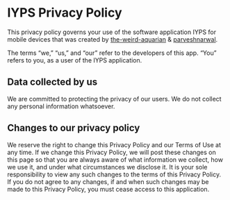 # IYPS Privacy Policy

This privacy policy governs your use of the software application IYPS for mobile devices that was created by [the-weird-aquarian](https://github.com/the-weird-aquarian) & [parveshnarwal](https://github.com/parveshnarwal).

The terms “we,” “us,” and “our” refer to the developers of this app. “You” refers to you, as a user of the IYPS application.



## Data collected by us
We are committed to protecting the privacy of our users. We do not collect any personal information whatsoever.



## Changes to our privacy policy
We reserve the right to change this Privacy Policy and our Terms of Use at any time. If we change this Privacy Policy, we will post these changes on this page so that you are always aware of what information we collect, how we use it, and under what circumstances we disclose it. It is your sole responsibility to view any such changes to the terms of this Privacy Policy. If you do not agree to any changes, if and when such changes may be made to this Privacy Policy, you must cease access to this application.
